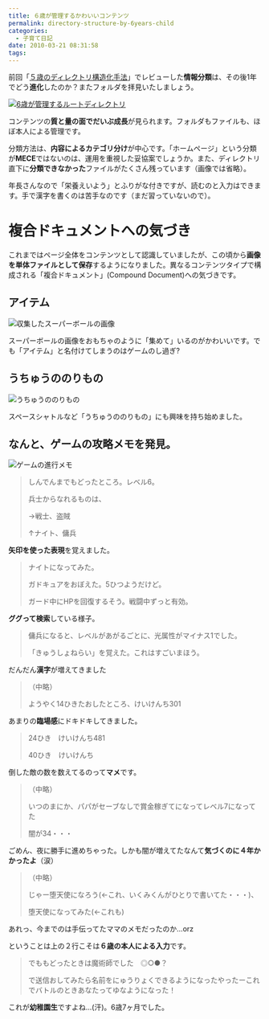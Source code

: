 ```yaml
---
title: ６歳が管理するかわいいコンテンツ
permalink: directory-structure-by-6years-child
categories:
  - 子育て日記
date: 2010-03-21 08:31:58
tags:
---
```


前回「[５歳のディレクトリ構造化手法](../directory-structure-by-5years-child/)」でレビューした**情報分類**は、その後1年でどう**進化**したのか？またフォルダを拝見いたしましょう。

[![6歳が管理するルートディレクトリ](/images/ia-kid/193-folder-2006.png)](/images/ia-kid/193-folder-2006.png)

コンテンツの**質と量の面でだいぶ成長**が見られます。フォルダもファイルも、ほぼ本人による管理です。

分類方法は、**内容によるカテゴリ分け**が中心です。「ホームページ」という分類が**MECE**ではないのは、運用を重視した妥協案でしょうか。また、ディレクトリ直下に**分類できなかった**ファイルがたくさん残っています（画像では省略）。

年長さんなので「栄養えいよう」とふりがな付きですが、読むのと入力はできます。手で漢字を書くのは苦手なのです（まだ習っていないので）。

# 複合ドキュメントへの気づき

これまではページ全体をコンテンツとして認識していましたが、この頃から**画像を単体ファイルとして保存**するようになりました。異なるコンテンツタイプで構成される「複合ドキュメント」(Compound Document)への気づきです。

## アイテム

![収集したスーパーボールの画像](/images/ia-kid/193-folder-2006-ball.png)

スーパーボールの画像をおもちゃのように「集めて」いるのがかわいいです。でも「アイテム」と名付けてしまうのはゲームのし過ぎ?

## うちゅうののりもの

![うちゅうののりもの](/images/ia-kid/193-folder-2006-space.png)

スペースシャトルなど「うちゅうののりもの」にも興味を持ち始めました。

## なんと、ゲームの攻略メモを発見。

![ゲームの進行メモ](/images/ia-kid/193-folder-2006-game.png)

> しんでんまでもどったところ。レベル6。
> 
> 兵士からなれるものは、
> 
> →戦士、盗賊
> 
> ↑ナイト、傭兵

**矢印を使った表現**を覚えました。

> ナイトになってみた。
> 
> ガドキュアをおぼえた。5ひつようだけど。
> 
> ガード中にHPを回復するそう。戦闘中ずっと有効。

**ググって検索**している様子。

> 傭兵になると、レベルがあがるごとに、光属性がマイナス1でした。
> 
> 「きゅうしょねらい」を覚えた。これはすごいまほう。

だんだん**漢字**が増えてきました

> （中略）
> 
> ようやく14ひきたおしたところ、けいけんち301

あまりの**臨場感**にドキドキしてきました。

> 24ひき　けいけんち481
> 
> 40ひき　けいけんち

倒した敵の数を数えてるのって**マメ**です。

> （中略）
> 
> いつのまにか、パパがセーブなしで賞金稼ぎてになってレベル7になってた
> 
> 闇が34・・・

ごめん、夜に勝手に進めちゃった。しかも闇が増えてたなんて**気づくのに４年かかったよ**（涙）

> （中略）
> 
> じゃー堕天使になろう(←これ、いくみくんがひとりで書いてた・・・)、
> 
> 堕天使になってみた(←これも)

あれっ、今までのは手伝ってたママのメモだったのか...orz

ということは上の２行こそは**６歳の本人による入力**です。

> でももどったときは魔術師でした　◎○●？
> 
> で送信おしてみたら名前をにゅうりょくできるようになったやったーこれでバトルのときあなたってゆなようになった！

これが**幼稚園生**ですよね...(汗)。6歳7ヶ月でした。